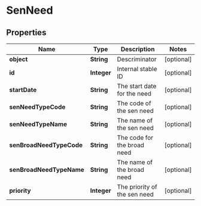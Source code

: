 
# SenNeed

## Properties
Name | Type | Description | Notes
------------ | ------------- | ------------- | -------------
**object** | **String** | Descriminator |  [optional]
**id** | **Integer** | Internal stable ID |  [optional]
**startDate** | **String** | The start date for the need |  [optional]
**senNeedTypeCode** | **String** | The code of the sen need |  [optional]
**senNeedTypeName** | **String** | The name of the sen need |  [optional]
**senBroadNeedTypeCode** | **String** | The code for the broad need |  [optional]
**senBroadNeedTypeName** | **String** | The name of the broad need |  [optional]
**priority** | **Integer** | The priority of the sen need |  [optional]



